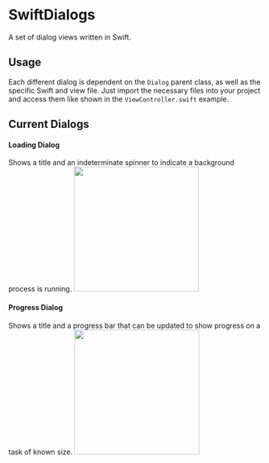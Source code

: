 # SwiftDialogs
A set of dialog views written in Swift.

## Usage
Each different dialog is dependent on the `Dialog` parent class, as well as the specific Swift and view file. Just import the necessary files into your project and access them like shown in the `ViewController.swift` example.

## Current Dialogs
#### Loading Dialog
Shows a title and an indeterminate spinner to indicate a background process is running.
<img src="/../screenshots/screenshots/loading.png?raw=true" width="248">

#### Progress Dialog
Shows a title and a progress bar that can be updated to show progress on a task of known size.
<img src="/../screenshots/screenshots/progress.png?raw=true" width="248">
